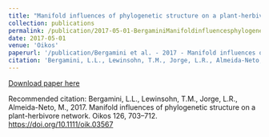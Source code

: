 ```yaml
---
title: "Manifold influences of phylogenetic structure on a plant-herbivore network"
collection: publications
permalink: /publication/2017-05-01-BergaminiManifoldinfluencesphylogenetic2017
date: 2017-05-01
venue: 'Oikos'
paperurl: '/publication/Bergamini et al. - 2017 - Manifold influences of phylogenetic structure on a.pdf'
citation: 'Bergamini, L.L., Lewinsohn, T.M., Jorge, L.R., Almeida-Neto, M., 2017. Manifold influences of phylogenetic structure on a plant-herbivore network. Oikos 126, 703–712. https://doi.org/10.1111/oik.03567'
---
```


<a href='/publication/Bergamini et al. - 2017 - Manifold influences of phylogenetic structure on a.pdf'>Download paper here</a>

Recommended citation: Bergamini, L.L., Lewinsohn, T.M., Jorge, L.R., Almeida-Neto, M., 2017. Manifold influences of phylogenetic structure on a plant-herbivore network. Oikos 126, 703–712. https://doi.org/10.1111/oik.03567